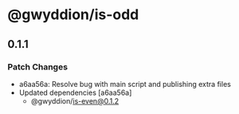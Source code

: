# @gwyddion/is-odd

## 0.1.1

### Patch Changes

- a6aa56a: Resolve bug with main script and publishing extra files
- Updated dependencies [a6aa56a]
  - @gwyddion/is-even@0.1.2
